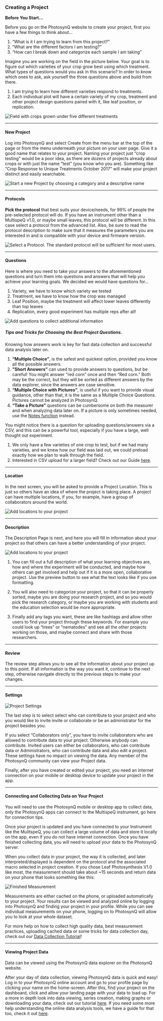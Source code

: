 ### Creating a Project

**Before You Start...**

Before you go on the PhotosynQ website to create your project, first you have a few things to think about…

1. “What is it I am trying to learn from this project?”
2. “What are the different factors I am testing?”
3. “How can I break down and categorize each sample I am taking”

Imagine you are working on the field in the picture below. Your goal is to figure out which varieties of your crop grow best using which treatment. What types of questions would you ask in this scenario? In order to know which ones to ask, ask yourself the three questions above and build from there.

1. I am trying to learn how different varieties respond to treatments. 
2. Each individual plot will have a certain variety of my crop, treatment and other project design questions paired with it, like leaf position, or replication. 

![Field with crops grown under five different treatments](../images/tutorials/_projects_field_with_different_treatments.png)

***

#### New Project

Log into PhotosynQ and select Create from the menu bar at the top of the page or from the menu underneath your picture on your user page. Give it a good name that relates to your project. Naming your project just “crop testing”  would be a poor idea, as there are dozens of projects already about crops or with just the name “test” (you know who you are). Something like “Crop Response to Unique Treatments October 2017” will make your project distinct and easily searchable.

![Start a new Project by choosing a category and a descriptive name](../images/tutorials/_projects_new_project.png)

***

#### Protocols

**Pick the protocol** that best suits your device/needs, for 99% of people the pre-selected protocol will do. If you have an instrument other than a MultispeQ v1.0, or maybe small leaves, this protocol will be different. In this case select a protocol from the advanced list. Also, be sure to read the protocol description to make sure that it measures the parameters you are interested in and is compatible with your device and firmware version.

![Select a Protocol. The standard protocol will be sufficient for most users.](../images/tutorials/_projects_select_protocol.png)

***

#### Questions

Here is where you need to take your answers to the aforementioned questions and turn them into questions and answers that will help you achieve your learning goals. We decided we would have questions for…

1. Variety, we have to know which variety we tested
2. Treatment, we have to know how the crop was managed
3. Leaf Position, maybe the treatment will affect lower leaves differently than top leaves
4. Replication, every good experiment has multiple reps after all!

![Add questions to collect additional information](../images/tutorials/_projects_add_questions.png)

##### Tips and Tricks for Choosing the Best Project Questions.
Knowing how answers work is key for fast data collection and successful data analysis later on.

1. **“Multiple Choice”**, is the safest and quickest option, provided you know all the possible answers.
2. **”Short Answers”**  can used to provide answers to questions, but be careful! You might answer “red corn” once and then “Red corn.” Both may be the correct, but they will be sorted as different answers by the data explorer, since the answers are case sensitive.
3. **“Multiple Choice with Pictures”**, is useful if you want to provide visual guidance, other than that, it is the same as a Multiple Choice Questions. Pictures cannot be analyzed in PhotosynQ.
4. **“Take a Picture”** questions can be cumbersome on both the measurer and when analyzing data later on. If a picture is only sometimes needed, use the [Notes function](../help/_apps_Adding_Notes_and_Pictures) instead.

You might notice there is a question for uploading questions/answers via a CSV, and this can be a powerful tool, especially if you have a large, well thought out experiment.

1. We only have a few varieties of one crop to test, but if we had many varieties, and we knew how our field was laid out, we could preload exactly how we plan to walk through the field.
2. Interested in CSV upload for a larger field? Check out our Guide [here](https://photosynqprod.s3.amazonaws.com/files/photosynq.org/specialfeatures/uploading-project-questions-as-a-csv.pdf).

***

#### Location

In the next screen, you will be asked to provide a Project Location. This is just so others have an idea of where the project is taking place. A project can have multiple locations, if you, for example, have a group of collaborators around the world.

![Add locations to your project](../images/tutorials/_projects_add_location.png)

***

#### Description

The Description Page is next, and here you will fill in information about your project so that others can have a better understanding of your project. 	

![Add locations to your project](../images/tutorials/_projects_add_description.png)

1.  You can fill out a full description of what your learning objectives are, how and where the experiment will be conducted, and maybe how others can get involved and help out if it is a more open, collaborative project. Use the preview button to see what the text looks like if you use formatting.

2. You will also need to categorize your project, so that it can be properly sorted, maybe you are doing your research project, and so you would pick the research category, or maybe you are working with students and the education selection would be more appropriate.  

3. Finally add any tags you want, these are like hashtags and allow other users to find your project through these keywords. For example you could look up “trees” or “nematodes” and see all the other projects working on those, and maybe connect and share with those researchers.

***

#### Review

The review step allows you to see all the information about your project up to this point. If all information is the way you want it, continue to the next step, otherwise navigate directly to the previous steps to make your changes.

***

#### Settings

![Project Settings](../images/tutorials/_projects_settings.png)

The last step is to select select who can contribute to your project and who you would like to  invite invite or collaborate or be an administrator for the project besides you.

If you select “Collaborators only”, you have to invite collaborators who are allowed to contribute data to your project. Otherwise anybody can contribute. Invited users can either be collaborators, who can contribute data or Administrators, who can contribute data and also edit a project. These settings have no impact on viewing the data. Any member of the PhotosynQ community can view your Project data.

Finally, after you have created or edited your project, you need an internet connection on your mobile or desktop device to update your project in the app.

***

#### Connecting and Collecting Data on Your Project

You will need to use the PhotosynQ mobile or desktop app to collect data, only the PhotosynQ apps can connect to the MultispeQ instrument, go here for connection tips.

Once your project is updated and you have connected to your Instrument like the MulitspeQ, you can collect a large volume of data and store it locally on the app, even if you do not have internet connection. Once you have finished collecting data, you will need to upload your data to the PhotosynQ server. 

When you collect data in your project, the way it is collected, and later interpreted/displayed is dependent on the protocol and the associated macro selected in project creation. If you chose Leaf Photosynthesis V1.0 like most, the measurement should take about ~15 seconds and return data on your phone that looks something like this:

![Finished Measurement](../images/tutorials/_projects_finished_measurement.png)
   
Measurements are either cached on the phone, or uploaded automatically to your project. Your results can be viewed and analyzed online by logging into PhotosynQ and finding your project in your profile. While you can see individual measurements on your phone, logging on to PhotosynQ will allow you to look at your whole dataset.

For more help on how to collect high quality data, best measurement practices, uploading cached data or some tricks for data collection day, check out our [Data Collection Tutorial](https://photosynq.org/tutorials/data_collection)!

***

#### Viewing Project Data
Data can be viewed using the PhotosynQ data explorer on the PhotosynQ website.

After your day of data collection, viewing PhotosynQ data is quick and easy! Log in to your PhotosynQ online account and go to your profile page by clicking your name on the home-screen. After this, find your project on the dashboard, click and allow your landing page with your data to load up. For a more in depth look into data viewing, series creation, making graphs or downloading your data, check out our tutorial [here](https://photosynq.org/tutorials/data_viewing). If you need some more help understanding the online data analysis tools, we have a guide for that too, check it out [here](https://photosynq.org/tutorials/data_analysis).
